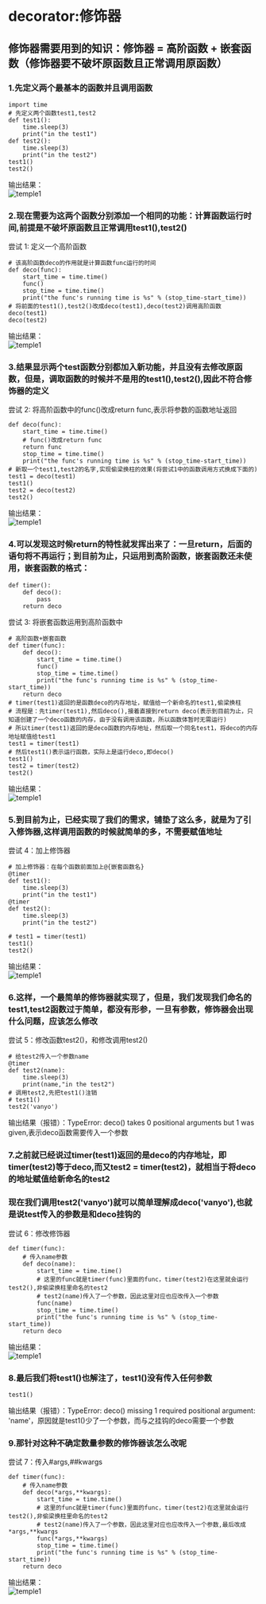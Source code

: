 # decorator:修饰器
## 修饰器需要用到的知识：修饰器 = 高阶函数 + 嵌套函数（修饰器要不破坏原函数且正常调用原函数）
### 1.先定义两个最基本的函数并且调用函数
```
import time
# 先定义两个函数test1,test2
def test1():
    time.sleep(3)
    print("in the test1")
def test2():
    time.sleep(3)
    print("in the test2")
test1()
test2()
```
输出结果：<br>
![temple1](https://github.com/Van-Yo/decorator/blob/master/result1.png)
### 2.现在需要为这两个函数分别添加一个相同的功能：计算函数运行时间,前提是不破坏原函数且正常调用test1(),test2()
尝试 1: 定义一个高阶函数
```
# 该高阶函数deco的作用就是计算函数func运行的时间
def deco(func):
    start_time = time.time()
    func()
    stop_time = time.time()
    print("the func's running time is %s" % (stop_time-start_time))
# 将前面的test1(),test2()改成deco(test1),deco(test2)调用高阶函数
deco(test1)
deco(test2)
```
输出结果：<br>
![temple1](https://github.com/Van-Yo/decorator/blob/master/result2.png)
### 3.结果显示两个test函数分别都加入新功能，并且没有去修改原函数，但是，调取函数的时候并不是用的test1(),test2(),因此不符合修饰器的定义
尝试 2: 将高阶函数中的func()改成return func,表示将参数的函数地址返回
```
def deco(func):
    start_time = time.time()
    # func()改成return func
    return func
    stop_time = time.time()
    print("the func's running time is %s" % (stop_time-start_time))
# 新取一个test1,test2的名字,实现偷梁换柱的效果(将尝试1中的函数调用方式换成下面的)
test1 = deco(test1)
test1()
test2 = deco(test2)
test2()
```
输出结果：<br>
![temple1](https://github.com/Van-Yo/decorator/blob/master/result3.png)
### 4.可以发现这时候return的特性就发挥出来了：一旦return，后面的语句将不再运行；到目前为止，只运用到高阶函数，嵌套函数还未使用，嵌套函数的格式：
```
def timer():
    def deco():
        pass
    return deco
```
尝试 3: 将嵌套函数运用到高阶函数中
```
# 高阶函数+嵌套函数
def timer(func):
    def deco():
        start_time = time.time()
        func()
        stop_time = time.time()
        print("the func's running time is %s" % (stop_time-start_time))
    return deco
# timer(test1)返回的是函数deco的内存地址，赋值给一个新命名的test1,偷梁换柱
# 流程是：先timer(test1),然后deco(),接着直接到return deco(表示到目前为止，只知道创建了一个deco函数的内存，由于没有调用该函数，所以函数体暂时无需运行)
# 所以timer(test1)返回的是deco函数的内存地址，然后取一个同名test1，将deco的内存地址赋值给test1
test1 = timer(test1)
# 然后test1()表示运行函数，实际上是运行deco,即deco()
test1()
test2 = timer(test2)
test2()
```
输出结果：<br>
![temple1](https://github.com/Van-Yo/decorator/blob/master/result4.png)
### 5.到目前为止，已经实现了我们的需求，铺垫了这么多，就是为了引入修饰器,这样调用函数的时候就简单的多，不需要赋值地址
尝试 4：加上修饰器
```
# 加上修饰器：在每个函数前面加上@{嵌套函数名}
@timer
def test1():
    time.sleep(3)
    print("in the test1")
@timer
def test2():
    time.sleep(3)
    print("in the test2")
    
# test1 = timer(test1)
test1()
test2()
```
输出结果：<br>
![temple1](https://github.com/Van-Yo/decorator/blob/master/result5.png)
### 6.这样，一个最简单的修饰器就实现了，但是，我们发现我们命名的test1,test2函数过于简单，都没有形参，一旦有参数，修饰器会出现什么问题，应该怎么修改
尝试 5：修改函数test2()，和修改调用test2()
```
# 给test2传入一个参数name
@timer
def test2(name):
    time.sleep(3)
    print(name,"in the test2")
# 调用test2,先把test1()注销
# test1()
test2('vanyo')
```
输出结果（报错）：TypeError: deco() takes 0 positional arguments but 1 was given,表示deco函数需要传入一个参数

### 7.之前就已经说过timer(test1)返回的是deco的内存地址，即timer(test2)等于deco,而又test2 = timer(test2)，就相当于将deco的地址赋值给新命名的test2
### 现在我们调用test2('vanyo')就可以简单理解成deco('vanyo'),也就是说test传入的参数是和deco挂钩的
尝试 6：修改修饰器
```
def timer(func):
    # 传入name参数
    def deco(name):
        start_time = time.time()
        # 这里的func就是timer(func)里面的func，timer(test2)在这里就会运行test2(),非偷梁换柱里命名的test2
        # test2(name)传入了一个参数，因此这里对应也应改传入一个参数
        func(name)
        stop_time = time.time()
        print("the func's running time is %s" % (stop_time-start_time))
    return deco
```
输出结果：<br>
![temple1](https://github.com/Van-Yo/decorator/blob/master/result6.png)
### 8.最后我们将test1()也解注了，test1()没有传入任何参数
```
test1()
```
输出结果（报错）：TypeError: deco() missing 1 required positional argument: 'name'，原因就是test1()少了一个参数，而与之挂钩的deco需要一个参数

### 9.那针对这种不确定数量参数的修饰器该怎么改呢
尝试 7：传入#args,##kwargs
```
def timer(func):
    # 传入name参数
    def deco(*args,**kwargs):
        start_time = time.time()
        # 这里的func就是timer(func)里面的func，timer(test2)在这里就会运行test2(),非偷梁换柱里命名的test2
        # test2(name)传入了一个参数，因此这里对应也应改传入一个参数,最后改成*args,**kwargs
        func(*args,**kwargs)
        stop_time = time.time()
        print("the func's running time is %s" % (stop_time-start_time))
    return deco
```
输出结果：<br>
![temple1](https://github.com/Van-Yo/decorator/blob/master/result7.png)




